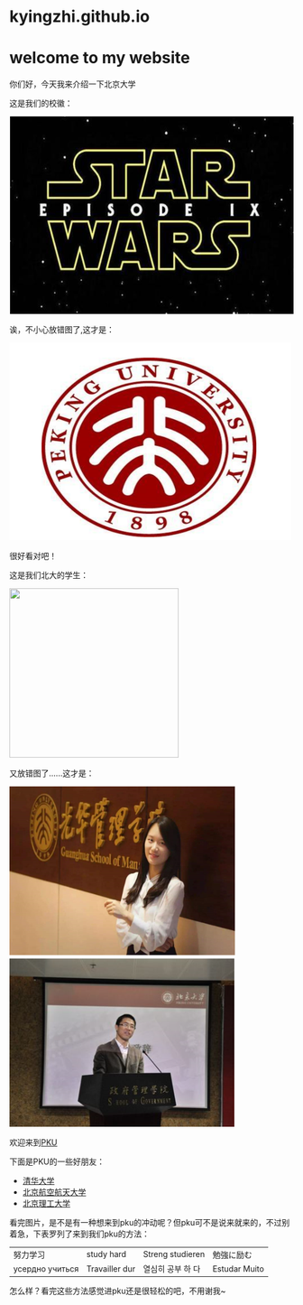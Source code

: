 # kyingzhi.github.io
<!DOCTYPE html>
<html lang="zh-cn">
  <head>
    <meta charset="utf-8"/>
    <title>my first website</title>
    <link href="test.css" rel="stylesheet" type="text/css"/>
  </head>
<body>
  <div>  
    <h1>welcome to my website</h1>
    <p>你们好，今天我来介绍一下北京大学</p>
    <p>这是我们的校徽：</p>
    <img src="微信截图_20201008195136.png" width="600" height="350" />
    <p>诶，不小心放错图了,这才是：</p>
    <img src="微信截图_20201008194154.png" width="500" height="350" />
    <p>很好看对吧！</p>
    <p>这是我们北大的学生：</p>
    <img src="微信截图_20201003165904.png" width="300" height="300" />
    <p>又放错图了......这才是：</p>
    <img src="微信截图_20201008194019.png" width="400" height="300" />
    <img src="微信截图_20201008194443.png" width="400" height="300" />
  </div>
    <p>欢迎来到<a href="https://www.pku.edu.cn/">PKU</a><p>
    <p>下面是PKU的一些好朋友：<p>
  <ul>
    <li><a href="https://www.tsinghua.edu.cn/">清华大学</a></li>
    <li><a href="https://www.buaa.edu.cn/">北京航空航天大学</a></li>
    <li><a href="http://www.bit.edu.cn/">北京理工大学</a></li>
  </ul>
  <p>看完图片，是不是有一种想来到pku的冲动呢？但pku可不是说来就来的，不过别着急，下表罗列了来到我们pku的方法：<p>
  <table>
    <tr>
      <td>努力学习</td>
      <td>study hard</td>
      <td>Streng studieren</td>
      <td>勉強に励む</td>
    </tr>
    <tr>
      <td>усердно учиться  </td>
      <td>Travailler dur</td>
      <td>열심히 공부 하 다</td>
      <td>Estudar Muito</td>
    </tr>
  </table>
  <p>怎么样？看完这些方法感觉进pku还是很轻松的吧，不用谢我~</p>
  

